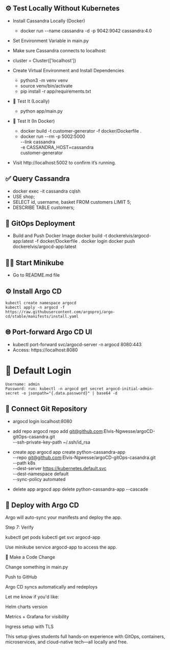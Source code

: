 
## ⚙️ Test Locally Without Kubernetes
- Install Cassandra Locally (Docker)
    - docker run --name cassandra -d -p 9042:9042 cassandra:4.0
- Set Environment Variable in main.py
- Make sure Cassandra connects to localhost:
- cluster = Cluster(['localhost'])
- Create Virtual Environment and Install Dependencies
     - python3 -m venv venv 
     - source venv/bin/activate 
     - pip install -r app/requirements.txt
- 🧪 Test It (Locally)
     - python app/main.py
- 🐳 Test It (In Docker)
     - docker build -t customer-generator -f docker/Dockerfile .
     - docker run --rm -p 5002:5000 \
       --link cassandra \
       -e CASSANDRA_HOST=cassandra \
       customer-generator

- Visit http://localhost:5002 to confirm it’s running.

## ✅ Query Cassandra
- docker exec -it cassandra cqlsh
- USE shop;
- SELECT id, username, basket FROM customers LIMIT 5;
- DESCRIBE TABLE customers;

## 📖 GitOps Deployment
- Build and Push Docker Image
    docker build -t dockerelvis/argocd-app:latest -f docker/Dockerfile .
    docker login
    docker push dockerelvis/argocd-app:latest

## 👨‍🏫  Start Minikube
- Go to README.md file

## ⚙️  Install Argo CD
    kubectl create namespace argocd
    kubectl apply -n argocd -f https://raw.githubusercontent.com/argoproj/argo-cd/stable/manifests/install.yaml

## 🌐 Port-forward Argo CD UI
- kubectl port-forward svc/argocd-server -n argocd 8080:443
- Access: https://localhost:8080
# 🔑 Default Login
    Username: admin
    Password: run: kubectl -n argocd get secret argocd-initial-admin-secret -o jsonpath="{.data.password}" | base64 -d

## 🔗 Connect Git Repository
- argocd login localhost:8080

- add repo
  argocd repo add git@github.com:Elvis-Ngwesse/argoCD-gitOps-casandra.git \
  --ssh-private-key-path ~/.ssh/id_rsa

- create app
  argocd app create python-cassandra-app \
  --repo git@github.com:Elvis-Ngwesse/argoCD-gitOps-casandra.git \
  --path k8s \
  --dest-server https://kubernetes.default.svc \
  --dest-namespace default \
  --sync-policy automated

- delete app
  argocd app delete python-cassandra-app --cascade
## 🚀 Deploy with Argo CD
Argo will auto-sync your manifests and deploy the app.

Step 7: Verify

kubectl get pods
kubectl get svc argocd-app

Use minikube service argocd-app to access the app.

🔄 Make a Code Change

Change something in main.py

Push to GitHub

Argo CD syncs automatically and redeploys

Let me know if you'd like:

Helm charts version

Metrics + Grafana for visibility

Ingress setup with TLS

This setup gives students full hands-on experience with GitOps, containers, microservices, and cloud-native tech—all locally and free.
